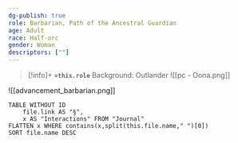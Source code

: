 ```yaml
---
dg-publish: true
role: Barbarian, Path of the Ancestral Guardian
age: Adult
race: Half-orc
gender: Woman
descriptors: [""]
---
```


> [!info]+
> **`=this.role`**
> Background: Outlander
>![[pc - Oona.png]]

![[advancement_barbarian.png]]

```dataview
TABLE WITHOUT ID
	file.link AS "§", 
	x AS "Interactions" FROM "Journal"
FLATTEN x WHERE contains(x,split(this.file.name," ")[0])
SORT file.name DESC
```




